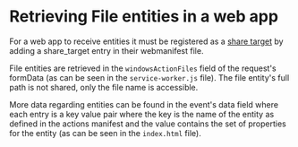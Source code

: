 # Retrieving File entities in a web app

For a web app to receive entities it must be registered as a [share target](https://developer.mozilla.org/en-US/docs/Web/Progressive_web_apps/Manifest/Reference/share_target) by adding a share_target entry in their webmanifest file.

File entities are retrieved in the `windowsActionFiles` field of the request's formData (as can be seen in the `service-worker.js` file). The file entity's full path is not shared, only the file name is accessible.

More data regarding entities can be found in the event's data field where each entry is a key value pair where the key is the name of the entity as defined in the actions manifest and the value contains the set of properties for the entity (as can be seen in the `index.html` file). 